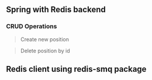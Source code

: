 ## Spring with Redis backend
### CRUD Operations
> Create new position

> Delete position by id

## Redis client using redis-smq package